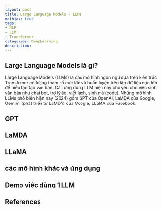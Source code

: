 ```yaml
---
layout: post
title: Large Language Models - LLMs
mathjax: true
tags:
- NLP
- LLM
- Transformer
categories: DeepLearning
description: 
---
```


## Large Language Models là gì?

Large Language Models (LLMs) là các mô hình ngôn ngữ dựa trên kiến trúc Transfomer có lượng tham số cực lớn và huấn luyện trên tập dữ liệu cực lớn để hiểu tạo tạo văn bản. Các ứng dụng LLM hiện nay chủ yếu cho việc sinh văn bản như chat bot, trợ lý ảo, viết lách, sinh mã (code). Những mô hình LLMs phổ biến hiện nay (2024) gồm GPT của OpenAI, LaMDA của Google, Gemimi (phát triển từ LaMDA) của Google, LLaMA của Facebook. 

## GPT


## LaMDA

## LLaMA

## các mô hình khác và ứng dụng 

## Demo việc dùng 1 LLM

## References 

